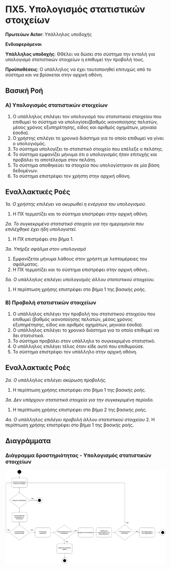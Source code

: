 # ΠΧ5. Υπολογισμός στατιστικών στοιχείων

**Πρωτεύων Actor**: Υπάλληλος υποδοχής

**Ενδιαφερόμενοι**

**Υπάλληλος υποδοχής**: ΘΘέλει να δώσει στο σύστημα την εντολή για υπολογισμό στατιστικών στοιχείων η επιθυμεί την προβολή τους.

**Προϋποθέσεις**: Ο υπάλληλος να έχει ταυτοποιηθεί επιτυχώς από το σύστημα και να βρίσκεται στην αρχική οθόνη.

## Βασική Ροή

### Α) Υπολογισμός στατιστικών στοιχείων
1. Ο υπάλληλος επιλέγει τον υπολογισμό του στατιστικού στοιχείου που επιθυμεί το σύστημα να υπολογίσει(βαθμός ικανοποίησης πελατών, μέσος χρόνος εξυπηρέτησης, είδος και αριθμός οχημάτων, μηνιαία έσοδα).
2. Ο χρήστης επιλέγει το χρονικό διάστημα για το οποίο επιθυμεί να γίνει ο υπολογισμός.
3. Το σύστημα υπολογίζει το στατιστικό στοιχείο που επέλεξε ο πελάτης.
4. Το σύστημα εμφανίζει μήνυμα ότι ο υπολογισμός ήταν επιτυχής και προβάλει το αποτέλεσμα στον πελάτη.
5. Το σύστημα αποθηκεύει τα στοιχεία που υπολογίστηκαν σε μία βάση δεδομένων.
6. Το σύστημα επιστρέφει τον χρήστη στην αρχική οθόνη.

## Εναλλακτικές Ροές

*1α. Ο χρήστης επιλέγει να ακυρωθεί η ενέργεια του υπολογισμού.*
1. Η ΠΧ τερματίζει και το σύστημα επιστρέφει στην αρχική οθόνη.

*2α. Το συγκεκριμένο στατιστικό στοιχείο για την ημερομηνία που επιλέχθηκε έχει ήδη υπολογιστεί.*
1. Η ΠΧ επιστρέφει στο βήμα 1.

*3α. Υπήρξε σφάλμα στον υπολογισμό*
1. Εμφανίζεται μήνυμα λάθους στον χρήστη με λεπτομέρειες του σφάλματος.
2. Η ΠΧ τερματίζει και το σύστημα επιστρέφει στην αρχική οθόνη..

*5α. Ο υπάλληλος επιλέγει υπολογισμός άλλου στατιστικού στοιχείου.*
1. Η περίπτωση χρήσης επιστρέφει στο βήμα 1 της βασικής ροής.

### Β) Προβολή στατιστικών στοιχείων
1.	Ο υπάλληλος επιλέγει την προβολή του στατιστικού στοιχείου που επιθυμεί (βαθμός ικανοποίησης πελατών, μέσος χρόνος εξυπηρέτησης, είδος και αριθμός οχημάτων, μηνιαία έσοδα).
2.	Ο υπάλληλος επιλέγει το χρονικό διάστημα για το οποίο επιθυμεί να δει στατιστικά.
3.	Το σύστημα προβάλει στον υπάλληλο το συγκεκριμένο στατιστικό.
4.	Ο υπάλληλος επιλέγει τέλος όταν είδε αυτό που επιθυμούσε.
5.	Το σύστημα επιστρέφει τον υπάλληλο στην αρχική οθόνη.

## Εναλλακτικές Ροές

*2α. Ο υπάλληλος επιλέγει ακύρωση προβολής.*
1.	Η περίπτωση χρήσης επιστρέφει στο βήμα 1 της βασικής ροής.

*3α. Δεν υπάρχουν στατιστικά στοιχεία για την συγκεκριμένη περίοδο.*
1.	Η περίπτωση χρήσης επιστρέφει στο βήμα 2 της βασικής ροής.

*4α. Ο υπάλληλος επιλέγει προβολή άλλου στατιστικού στοιχείου*
2.	Η περίπτωση χρήσης επιστρέφει στο βήμα 1 της βασικής ροής.

## Διαγράμματα

### Διάγραμμα δραστηριότητας - Υπολογισμός στατιστικών στοιχείων
![Διάγραμμα δραστηριότητας - Υπολογισμός στατιστικών στοιχείων](diagrams/activity-calculate-statistics.png)
